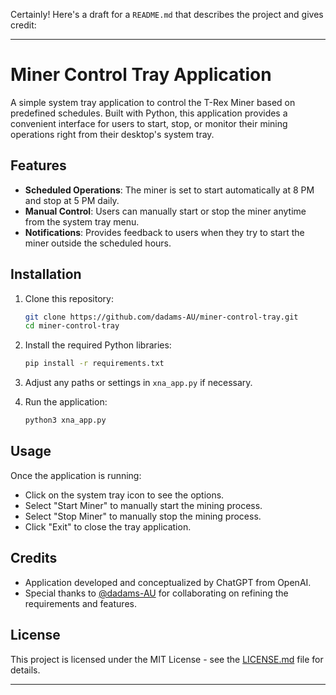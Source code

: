Certainly! Here's a draft for a `README.md` that describes the project and gives credit:

---

# Miner Control Tray Application

A simple system tray application to control the T-Rex Miner based on predefined schedules. Built with Python, this application provides a convenient interface for users to start, stop, or monitor their mining operations right from their desktop's system tray.

## Features

- **Scheduled Operations**: The miner is set to start automatically at 8 PM and stop at 5 PM daily.
- **Manual Control**: Users can manually start or stop the miner anytime from the system tray menu.
- **Notifications**: Provides feedback to users when they try to start the miner outside the scheduled hours.

## Installation

1. Clone this repository:

    ```bash
    git clone https://github.com/dadams-AU/miner-control-tray.git
    cd miner-control-tray
    ```

2. Install the required Python libraries:

    ```bash
    pip install -r requirements.txt
    ```

3. Adjust any paths or settings in `xna_app.py` if necessary.

4. Run the application:

    ```bash
    python3 xna_app.py
    ```

## Usage

Once the application is running:

- Click on the system tray icon to see the options.
- Select "Start Miner" to manually start the mining process.
- Select "Stop Miner" to manually stop the mining process.
- Click "Exit" to close the tray application.

## Credits

- Application developed and conceptualized by ChatGPT from OpenAI.
- Special thanks to [@dadams-AU](https://github.com/dadams-AU) for collaborating on refining the requirements and features.

## License

This project is licensed under the MIT License - see the [LICENSE.md](LICENSE.md) file for details.

---
